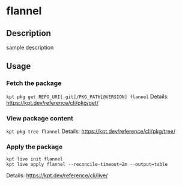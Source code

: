 # flannel

## Description
sample description

## Usage

### Fetch the package
`kpt pkg get REPO_URI[.git]/PKG_PATH[@VERSION] flannel`
Details: https://kpt.dev/reference/cli/pkg/get/

### View package content
`kpt pkg tree flannel`
Details: https://kpt.dev/reference/cli/pkg/tree/

### Apply the package
```
kpt live init flannel
kpt live apply flannel --reconcile-timeout=2m --output=table
```
Details: https://kpt.dev/reference/cli/live/
